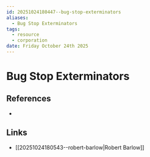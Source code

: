 ```yaml
---
id: 20251024180447--bug-stop-exterminators
aliases:
  - Bug Stop Exterminators
tags:
  - resource
  - corporation
date: Friday October 24th 2025
---
```


# Bug Stop Exterminators


## References

-

## Links

- [[20251024180543--robert-barlow|Robert Barlow]]

